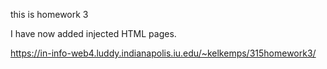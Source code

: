 this is homework 3

I have now added injected HTML pages.

https://in-info-web4.luddy.indianapolis.iu.edu/~kelkemps/315homework3/
